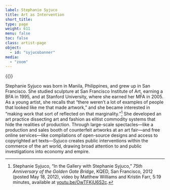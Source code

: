 ```yaml
---
label: Stephanie Syjuco
title: Art as Intervention
short_title:
type: page
weight: 611
menu: false
toc: false
class: artist-page
object:
  - id: "syjucobanner"
media:
  - "zoom"
---
```

{{<q-figure id="syjucobanner">}}

Stephanie Syjuco was born in Manila, Philippines, and grew up in San Francisco. She studied sculpture at San Francisco Institute of Art, earning a BFA in 1995, and at Stanford University, where she earned her MFA in 2005. As a young artist, she recalls that “there weren’t a lot of examples of people that looked like me that made artwork,” and she became interested in “making work that sort of reflected on that marginality.”[^1] She developed an art practice dissecting art and fashion as elitist commodity systems that hide the realities of production. Through large-scale spectacles—like a production and sales booth of counterfeit artworks at an art fair—and free online services—like compilations of open-source designs and access to copyrighted art texts—Syjuco creates public interventions within the commerce of the art world, drawing broad attention to and public investigations into economy and empire.

[^1]: Stephanie Syjuco, “In the Gallery with Stephanie Syjuco,” *75th Anniversary of the Golden Gate Bridge*, KQED, San Francisco, 2012 (posted May 18, 2012), video by Matthew Williams and Kristin Farr, 5:19 minutes, available at [youtu.be/OwTFKjU6S2c](https://youtu.be/OwTFKjU6S2c).
